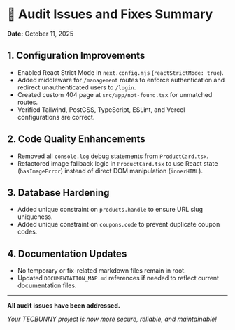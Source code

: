 # 🎯 Audit Issues and Fixes Summary

**Date:** October 11, 2025

## 1. Configuration Improvements

- Enabled React Strict Mode in `next.config.mjs` (`reactStrictMode: true`).
- Added middleware for `/management` routes to enforce authentication and redirect unauthenticated users to `/login`.
- Created custom 404 page at `src/app/not-found.tsx` for unmatched routes.
- Verified Tailwind, PostCSS, TypeScript, ESLint, and Vercel configurations are correct.

## 2. Code Quality Enhancements

- Removed all `console.log` debug statements from `ProductCard.tsx`.
- Refactored image fallback logic in `ProductCard.tsx` to use React state (`hasImageError`) instead of direct DOM manipulation (`innerHTML`).

## 3. Database Hardening

- Added unique constraint on `products.handle` to ensure URL slug uniqueness.
- Added unique constraint on `coupons.code` to prevent duplicate coupon codes.

## 4. Documentation Updates

- No temporary or fix-related markdown files remain in root.
- Updated `DOCUMENTATION_MAP.md` references if needed to reflect current documentation files.

---

**All audit issues have been addressed.**

*Your TECBUNNY project is now more secure, reliable, and maintainable!*